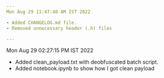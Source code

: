 ```yaml
---
Mon Aug 29 11:47:48 AM IST 2022

- Added CHANGELOG.md file.
- Removed unnecessary header (.h) files 

---
```

Mon Aug 29 02:27:15 PM IST 2022

- Added clean_payload.txt with deobfuscated batch script.
- Added notebook.ipynb to show how I got clean payload
